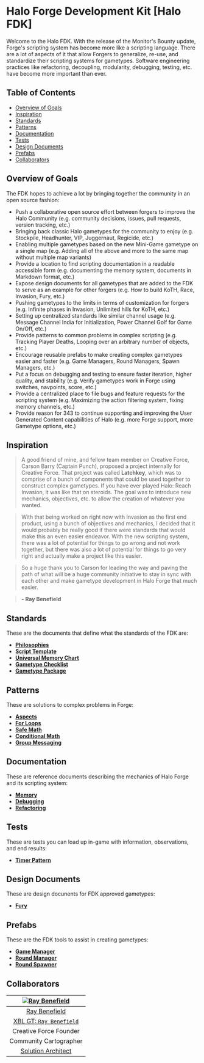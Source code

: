 # Halo Forge Development Kit [Halo FDK]

Welcome to the Halo FDK. With the release of the Monitor's Bounty update,
Forge's scripting system has become more like a scripting language. There are a
lot of aspects of it that allow Forgers to generalize, re-use, and standardize
their scripting systems for gametypes. Software engineering practices like
refactoring, decoupling, modularity, debugging, testing, etc. have become more
important than ever.


## Table of Contents

 - [Overview of Goals](#overview-of-goals)
 - [Inspiration](#inspiration)
 - [Standards](#standards)
 - [Patterns](#patterns)
 - [Documentation](#documentation)
 - [Tests](#tests)
 - [Design Documents](#design-documents)
 - [Prefabs](#prefabs)
 - [Collaborators](#collaborators)

## Overview of Goals

The FDK hopes to achieve a lot by bringing together the community in an open
source fashion:

 - Push a collaborative open source effort between forgers to improve the Halo
   Community (e.g. community decisions, issues, pull requests, version
tracking, etc.)
 - Bringing back classic Halo gametypes for the community to enjoy (e.g.
   Stockpile, Headhunter, VIP, Juggernaut, Regicide, etc.)
 - Enabling multiple gametypes based on the new Mini-Game gametype on a single
   map (e.g. Adding all of the above and more to the same map without multiple
map variants)
 - Provide a location to find scripting documentation in a readable accessible
   form (e.g. documenting the memory system, documents in Markdown format,
etc.)
 - Expose design documents for all gametypes that are added to the FDK to serve
   as an example for other forgers (e.g. How to build KoTH, Race, Invasion,
Fury, etc.)
 - Pushing gametypes to the limits in terms of customization for forgers (e.g.
   Infinite phases in Invasion, Unlimited hills for KoTH, etc.)
 - Setting up centralized standards like similar channel usage (e.g. Message
   Channel India for Initialization, Power Channel Golf for Game On/Off, etc.)
 - Provide patterns to common problems in complex scripting (e.g. Tracking
   Player Deaths, Looping over an arbitrary number of objects, etc.)
 - Encourage reusable prefabs to make creating complex gametypes easier and
   faster (e.g. Game Managers, Round Managers, Spawn Managers, etc.)
 - Put a focus on debugging and testing to ensure faster iteration, higher
   quality, and stability (e.g. Verify gametypes work in Forge using switches,
navpoints, score, etc.)
 - Provide a centralized place to file bugs and feature requests for the
   scripting system (e.g. Maximizing the action filtering system, fixing memory
channels, etc.)
 - Provide reason for 343 to continue supporting and improving the User
   Generated Content capabilities of Halo (e.g. more Forge support, more
Gametype options, etc.)


## Inspiration

> A good friend of mine, and fellow team member on Creative Force, Carson Barry
> (Captain Punch), proposed a project internally for Creative Force. That
> project was called **Latchkey**, which was to comprise of a bunch of
> components that could be used together to construct complex gametypes. If you
> have ever played Halo: Reach Invasion, it was like that on steroids. The goal
> was to introduce new mechanics, objectives, etc. to allow the creation of
> whatever you wanted.

> With that being worked on right now with Invasion as the first end product,
> using a bunch of objectives and mechanics, I decided that it would probably be
> really good if there were standards that would make this an even easier
> endeavor. With the new scripting system, there was a lot of potential for
> things to go wrong and not work together, but there was also a lot of potential
> for things to go very right and actually make a project like this easier.

> So a huge thank you to Carson for leading the way and paving the path of what
> will be a huge community initiative to stay in sync with each other and make
> gametype development in Halo Forge that much easier.

> **- Ray Benefield**


## Standards

These are the documents that define what the standards of the FDK are:

 - [**Philosophies**](standards/philosophies.hs.md)
 - [**Script Template**](standards/haloscript-template.hs.md)
 - [**Universal Memory Chart**](standards/universal-memory-chart.hs.md)
 - [**Gametype Checklist**](standards/gametype-checklist.hs.md)
 - [**Gametype Package**](standards/gametype-package.hs.md)


## Patterns

These are solutions to complex problems in Forge:

 - [**Aspects**](patterns/aspects.hs.md)
 - [**For Loops**](patterns/for-loops.hs.md)
 - [**Safe Math**](patterns/safe-math.hs.md)
 - [**Conditional Math**](patterns/conditional-math.hs.md)
 - [**Group Messaging**](patterns/group-messaging.hs.md)


## Documentation

These are reference documents describing the mechanics of Halo Forge and its
scripting system:

 - [**Memory**](docs/memory.hs.md)
 - [**Debugging**](docs/debugging.hs.md)
 - [**Refactoring**](docs/refactoring.hs.md)


## Tests

These are tests you can load up in-game with information, observations, and end
results:

 - [**Timer Pattern**](tests/timer-pattern.hs.md)


## Design Documents

These are design docunents for FDK approved gametypes:

 - [**Fury**](design-docs/fury.hs.md)


## Prefabs

These are the FDK tools to assist in creating gametypes:

 - [**Game Manager**](prefabs/game-manager.hs.md)
 - [**Round Manager**](prefabs/round-manager.hs.md)
 - [**Round Spawner**](prefabs/round-spawner.hs.md)


## Collaborators

|[![Ray Benefield](http://gravatar.com/avatar/e931b13306ea1022549766266727f789?s=144)](https://github.com/RayBenefield) |
|:---:|
| [Ray Benefield](https://github.com/RayBenefield) |
| [XBL GT: `Ray Benefield`](https://account.xbox.com/en-US/Profile?GamerTag=Ray%20Benefield) |
| Creative Force Founder |
| Community Cartographer |
| [Solution Architect](https://en.wikipedia.org/wiki/Solution_architect) |
